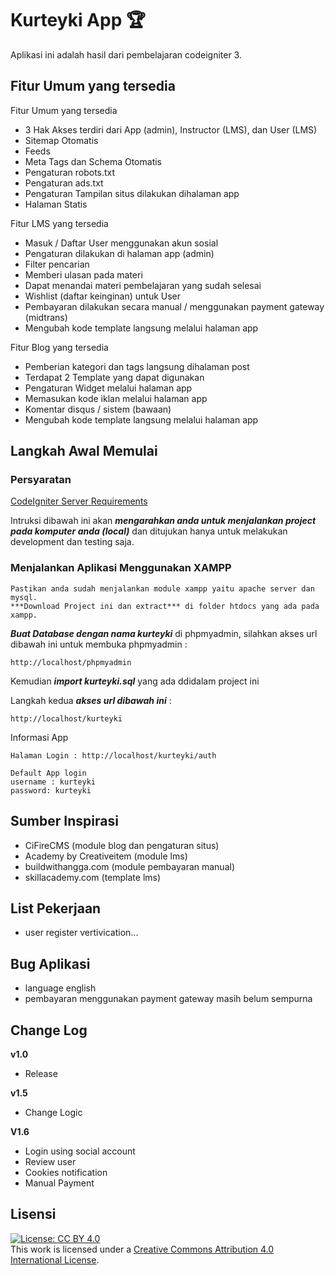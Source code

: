 # Kurteyki App :trophy:

Aplikasi ini adalah hasil dari pembelajaran codeigniter 3. 

## Fitur Umum yang tersedia

Fitur Umum yang tersedia
* 3 Hak Akses terdiri dari App (admin), Instructor (LMS), dan User (LMS)
* Sitemap Otomatis
* Feeds
* Meta Tags dan Schema Otomatis
* Pengaturan robots.txt
* Pengaturan ads.txt
* Pengaturan Tampilan situs dilakukan dihalaman app
* Halaman Statis

Fitur LMS yang tersedia
* Masuk / Daftar User menggunakan akun sosial
* Pengaturan dilakukan di halaman app (admin)
* Filter pencarian
* Memberi ulasan pada materi
* Dapat menandai materi pembelajaran yang sudah selesai
* Wishlist (daftar keinginan) untuk User
* Pembayaran dilakukan secara manual / menggunakan payment gateway (midtrans)
* Mengubah kode template langsung melalui halaman app

Fitur Blog yang tersedia
* Pemberian kategori dan tags langsung dihalaman post
* Terdapat 2 Template yang dapat digunakan
* Pengaturan Widget melalui halaman app 
* Memasukan kode iklan melalui halaman app 
* Komentar disqus / sistem (bawaan)
* Mengubah kode template langsung melalui halaman app

## Langkah Awal Memulai

### Persyaratan
[CodeIgniter Server Requirements](https://codeigniter.com/userguide3/general/requirements.html)

Intruksi dibawah ini akan ***mengarahkan anda untuk menjalankan project pada komputer anda (local)*** dan ditujukan hanya untuk melakukan development dan testing saja.

### Menjalankan Aplikasi Menggunakan XAMPP

```
Pastikan anda sudah menjalankan module xampp yaitu apache server dan mysql.
***Download Project ini dan extract*** di folder htdocs yang ada pada xampp.
```

***Buat Database dengan nama kurteyki*** di phpmyadmin, silahkan akses url dibawah ini untuk membuka phpmyadmin :

```
http://localhost/phpmyadmin
```

Kemudian ***import kurteyki.sql*** yang ada ddidalam project ini

Langkah kedua ***akses url dibawah ini*** :

```
http://localhost/kurteyki
```

Informasi App

```
Halaman Login : http://localhost/kurteyki/auth

Default App login
username : kurteyki
password: kurteyki
```

## Sumber Inspirasi

* CiFireCMS (module blog dan pengaturan situs)
* Academy by Creativeitem (module lms)
* buildwithangga.com (module pembayaran manual)
* skillacademy.com (template lms)

## List Pekerjaan

* user register vertivication...

## Bug Aplikasi

* language english
* pembayaran menggunakan payment gateway masih belum sempurna

## Change Log

**v1.0**
* Release

**v1.5**
* Change Logic

**V1.6**
* Login using social account
* Review user
* Cookies notification
* Manual Payment

## Lisensi

[![License: CC BY 4.0](https://i.creativecommons.org/l/by/4.0/88x31.png)](https://creativecommons.org/licenses/by/4.0/)<br/>
This work is licensed under a [Creative Commons Attribution 4.0 International License](http://creativecommons.org/licenses/by/4.0/).